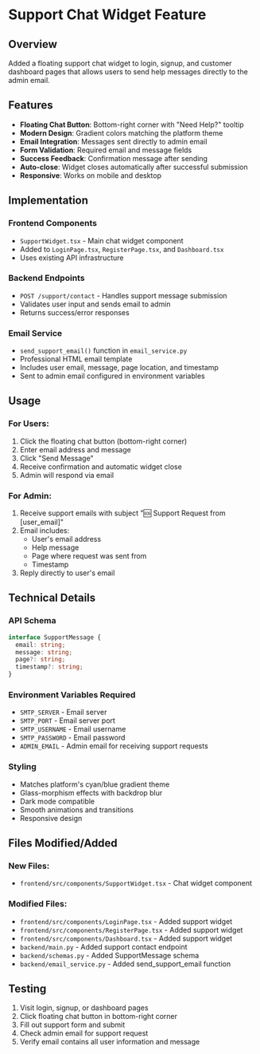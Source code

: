 # Support Chat Widget Feature

## Overview
Added a floating support chat widget to login, signup, and customer dashboard pages that allows users to send help messages directly to the admin email.

## Features
- **Floating Chat Button**: Bottom-right corner with "Need Help?" tooltip
- **Modern Design**: Gradient colors matching the platform theme
- **Email Integration**: Messages sent directly to admin email
- **Form Validation**: Required email and message fields
- **Success Feedback**: Confirmation message after sending
- **Auto-close**: Widget closes automatically after successful submission
- **Responsive**: Works on mobile and desktop

## Implementation

### Frontend Components
- `SupportWidget.tsx` - Main chat widget component
- Added to `LoginPage.tsx`, `RegisterPage.tsx`, and `Dashboard.tsx`
- Uses existing API infrastructure

### Backend Endpoints
- `POST /support/contact` - Handles support message submission
- Validates user input and sends email to admin
- Returns success/error responses

### Email Service
- `send_support_email()` function in `email_service.py`
- Professional HTML email template
- Includes user email, message, page location, and timestamp
- Sent to admin email configured in environment variables

## Usage

### For Users:
1. Click the floating chat button (bottom-right corner)
2. Enter email address and message
3. Click "Send Message"
4. Receive confirmation and automatic widget close
5. Admin will respond via email

### For Admin:
1. Receive support emails with subject "🆘 Support Request from [user_email]"
2. Email includes:
   - User's email address
   - Help message
   - Page where request was sent from
   - Timestamp
3. Reply directly to user's email

## Technical Details

### API Schema
```typescript
interface SupportMessage {
  email: string;
  message: string;
  page?: string;
  timestamp?: string;
}
```

### Environment Variables Required
- `SMTP_SERVER` - Email server
- `SMTP_PORT` - Email server port
- `SMTP_USERNAME` - Email username
- `SMTP_PASSWORD` - Email password
- `ADMIN_EMAIL` - Admin email for receiving support requests

### Styling
- Matches platform's cyan/blue gradient theme
- Glass-morphism effects with backdrop blur
- Dark mode compatible
- Smooth animations and transitions
- Responsive design

## Files Modified/Added

### New Files:
- `frontend/src/components/SupportWidget.tsx` - Chat widget component

### Modified Files:
- `frontend/src/components/LoginPage.tsx` - Added support widget
- `frontend/src/components/RegisterPage.tsx` - Added support widget  
- `frontend/src/components/Dashboard.tsx` - Added support widget
- `backend/main.py` - Added support contact endpoint
- `backend/schemas.py` - Added SupportMessage schema
- `backend/email_service.py` - Added send_support_email function

## Testing
1. Visit login, signup, or dashboard pages
2. Click floating chat button in bottom-right corner
3. Fill out support form and submit
4. Check admin email for support request
5. Verify email contains all user information and message

